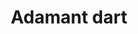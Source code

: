 ---
layout: item
title: Adamant dart
item-id: 810
datatable: true
id: 810
name: "Adamant dart"
members: true
lowalch: 26
highalch: 39
examine: "A deadly throwing dart with an adamant tip."
monsters:
  - id: 2265
    name: "Dagannoth Supreme"
    members: true
    combat_level: 303
    wiki_url: "https://oldschool.runescape.wiki/w/Dagannoth_Supreme"
    drops:
      - quantity: "10-25"
        rarity: 0.0390625
        drop_requirements: null
  - id: 7273
    name: "Brutal blue dragon"
    members: true
    combat_level: 271
    wiki_url: "https://oldschool.runescape.wiki/w/Brutal_blue_dragon"
    drops:
      - quantity: "10"
        rarity: 0.0390625
        drop_requirements: null
  - id: 7274
    name: "Brutal red dragon"
    members: true
    combat_level: 289
    wiki_url: "https://oldschool.runescape.wiki/w/Brutal_red_dragon"
    drops:
      - quantity: "20"
        rarity: 0.0390625
        drop_requirements: null
---